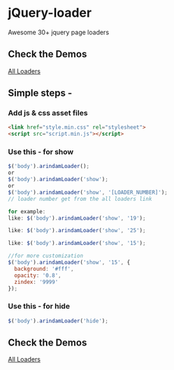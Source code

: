 # jQuery-loader
Awesome 30+ jquery page loaders

## Check the Demos
<a href="https://dev-arindam-roy.github.io/jquery-loader/">All Loaders</a>

## Simple steps - 

### Add js & css asset files
```html
<link href="style.min.css" rel="stylesheet">
<script src="script.min.js"></script>
```

### Use this - for show
```js
$('body').arindamLoader();
or
$('body').arindamLoader('show');
or
$('body').arindamLoader('show', '[LOADER_NUMBER]');
// loader number get from the all loaders link

for example:
like: $('body').arindamLoader('show', '19');

like: $('body').arindamLoader('show', '25');

like: $('body').arindamLoader('show', '15');

//for more customization
$('body').arindamLoader('show', '15', {
  background: '#fff',
  opacity: '0.8',
  zindex: '9999'
});
```

### Use this - for hide
```js
$('body').arindamLoader('hide');
```

## Check the Demos
<a href="https://dev-arindam-roy.github.io/jquery-loader/">All Loaders</a>
